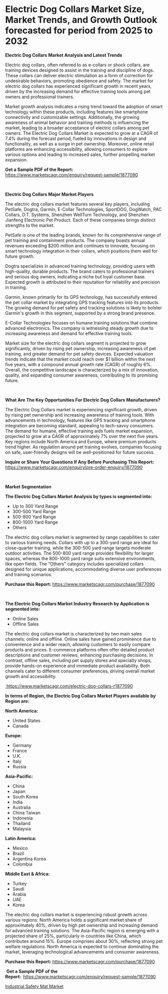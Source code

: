 <p><h1>Electric Dog Collars Market Size, Market Trends, and Growth Outlook forecasted for period from 2025 to 2032</h1></p><p><strong>Electric Dog Collars Market Analysis and Latest Trends</strong></p>
<p><p>Electric dog collars, often referred to as e-collars or shock collars, are training devices designed to assist in the training and discipline of dogs. These collars can deliver electric stimulation as a form of correction for undesirable behaviors, promoting obedience and safety. The market for electric dog collars has experienced significant growth in recent years, driven by the increasing demand for effective training tools among pet owners and professional trainers.</p><p>Market growth analysis indicates a rising trend toward the adoption of smart technology within these products, including features like smartphone connectivity and customizable settings. Additionally, the growing awareness of animal behavior and training methods is influencing the market, leading to a broader acceptance of electric collars among pet owners. The Electric Dog Collars Market is expected to grow at a CAGR of 7.4% during the forecast period, fueled by innovations in design and functionality, as well as a surge in pet ownership. Moreover, online retail platforms are enhancing accessibility, allowing consumers to explore various options and leading to increased sales, further propelling market expansion.</p></p>
<p><strong>Get a Sample PDF of the Report:&nbsp;</strong> <a href="https://www.marketscagr.com/enquiry/request-sample/1877090?utm_campaign=2115&utm_medium=2&utm_source=Github&utm_content=ia&utm_term=04042025&utm_id=electric-dog-collars">https://www.marketscagr.com/enquiry/request-sample/1877090</a></p>
<p>&nbsp;</p>
<p><strong>Electric Dog Collars Major Market Players</strong></p>
<p><p>The electric dog collars market features several key players, including PetSafe, Dogtra, Garmin, E-Collar Technologies, SportDOG, DogWatch, PAC Collars, D.T. Systems, Shenzhen WellTurn Technology, and Shenzhen Jianfeng Electronic Pet Product. Each of these companies brings distinct strengths to the market.</p><p>PetSafe is one of the leading brands, known for its comprehensive range of pet training and containment products. The company boasts annual revenues exceeding $200 million and continues to innovate, focusing on smart technology integration in their collars, which positions them well for future growth.</p><p>Dogtra specializes in advanced training technology, providing users with high-quality, durable products. The brand caters to professional trainers and serious dog owners, indicating a niche but loyal customer base. Expected growth is attributed to their reputation for reliability and precision in training.</p><p>Garmin, known primarily for its GPS technology, has successfully entered the pet collar market by integrating GPS tracking features into its products. The growing demand for pet safety and tracking solutions is likely to bolster Garmin's growth in this segment, supported by a strong brand presence.</p><p>E-Collar Technologies focuses on humane training solutions that combine advanced electronics. The company is witnessing steady growth due to increasing awareness and demand for effective training tools.</p><p>Market size for the electric dog collars segment is projected to grow significantly, driven by rising pet ownership, increasing awareness of pet training, and greater demand for pet safety devices. Expected valuation trends indicate that the market could reach over $1 billion within the next five years, with a compound annual growth rate (CAGR) of roughly 6%. Overall, the competitive landscape is characterized by a mix of innovation, quality, and expanding consumer awareness, contributing to its promising future.</p></p>
<p>&nbsp;</p>
<p><strong>What Are The Key Opportunities For Electric Dog Collars Manufacturers?</strong></p>
<p><p>The Electric Dog Collars market is experiencing significant growth, driven by rising pet ownership and increasing awareness of training tools. With advancements in technology, features like GPS tracking and smartphone integration are becoming standard, appealing to tech-savvy consumers. The demand for humane, effective training aids fuels market expansion, projected to grow at a CAGR of approximately 7% over the next five years. Key regions include North America and Europe, where premium products trend higher. As regulation around pet training evolves, companies focusing on safe, user-friendly designs will be well-positioned for future success.</p></p>
<p><strong>Inquire or Share Your Questions If Any Before Purchasing This Report:</strong> <a href="https://www.marketscagr.com/enquiry/pre-order-enquiry/1877090?utm_campaign=2115&utm_medium=2&utm_source=Github&utm_content=ia&utm_term=04042025&utm_id=electric-dog-collars">https://www.marketscagr.com/enquiry/pre-order-enquiry/1877090</a></p>
<p>&nbsp;</p>
<p><strong>Market Segmentation</strong></p>
<p><strong>The Electric Dog Collars Market Analysis by types is segmented into:</strong></p>
<p><ul><li>Up to 300 Yard Range</li><li>300-500 Yard Range</li><li>500-800 Yard Range</li><li>800-1000 Yard Range</li><li>Others</li></ul></p>
<p><p>The electric dog collars market is segmented by range capabilities to cater to various training needs. Collars with up to a 300-yard range are ideal for close-quarter training, while the 300-500 yard range targets moderate outdoor activities. The 500-800 yard range provides flexibility for larger spaces, whereas the 800-1000 yard range suits extensive environments, like open fields. The "Others" category includes specialized collars designed for unique applications, accommodating diverse user preferences and training scenarios.</p></p>
<p><strong>Purchase this Report:&nbsp;</strong><a href="https://www.marketscagr.com/purchase/1877090?utm_campaign=2115&utm_medium=2&utm_source=Github&utm_content=ia&utm_term=04042025&utm_id=electric-dog-collars">https://www.marketscagr.com/purchase/1877090</a></p>
<p>&nbsp;</p>
<p><strong>The Electric Dog Collars Market Industry Research by Application is segmented into:</strong></p>
<p><ul><li>Online Sales</li><li>Offline Sales</li></ul></p>
<p><p>The electric dog collars market is characterized by two main sales channels: online and offline. Online sales have gained prominence due to convenience and a wider reach, allowing customers to easily compare products and prices. E-commerce platforms often offer detailed product descriptions and customer reviews, enhancing purchasing decisions. In contrast, offline sales, including pet supply stores and specialty shops, provide hands-on experience and immediate product availability. Both channels cater to different consumer preferences, driving overall market growth and accessibility.</p></p>
<p><a href="https://www.marketscagr.com/electric-dog-collars-r1877090?utm_campaign=2115&utm_medium=2&utm_source=Github&utm_content=ia&utm_term=04042025&utm_id=electric-dog-collars">&nbsp;https://www.marketscagr.com/electric-dog-collars-r1877090</a></p>
<p><strong>In terms of Region, the Electric Dog Collars Market Players available by Region are:</strong></p>
<p>
    <p> <strong> North America: </strong>
        <ul>
            <li>United States</li>
            <li>Canada</li>
        </ul>
        </p> 
    <p> <strong> Europe: </strong>
        <ul>
            <li>Germany</li>
            <li>France</li>
            <li>U.K.</li>
            <li>Italy</li>
            <li>Russia</li>
        </ul>
        </p> 
    <p> <strong> Asia-Pacific: </strong>
        <ul>
            <li>China</li>
            <li>Japan</li>
            <li>South Korea</li>
            <li>India</li>
            <li>Australia</li>
            <li>China Taiwan</li>
            <li>Indonesia</li>
            <li>Thailand</li>
            <li>Malaysia</li>
        </ul>
        </p> 
    <p> <strong> Latin America: </strong>
        <ul>
            <li>Mexico</li>
            <li>Brazil</li>
            <li>Argentina Korea</li>
            <li>Colombia</li>
        </ul>
        </p> 
    <p> <strong> Middle East & Africa: </strong>
        <ul>
            <li>Turkey</li>
            <li>Saudi</li>
            <li>Arabia</li>
            <li>UAE</li>
            <li>Korea</li>
        </ul>
    </p>
    </p>
<p><p>The electric dog collars market is experiencing robust growth across various regions. North America holds a significant market share of approximately 40%, driven by high pet ownership and increasing demand for advanced training solutions. The Asia-Pacific region is emerging with a projected share of 25%, particularly in countries like China, which contributes around 15%. Europe comprises about 30%, reflecting strong pet welfare regulations. North America is expected to continue dominating the market, leveraging technological advancements and consumer awareness.</p></p>
<p><strong>Purchase this Report: </strong><a href="https://www.marketscagr.com/purchase/1877090?utm_campaign=2115&utm_medium=2&utm_source=Github&utm_content=ia&utm_term=04042025&utm_id=electric-dog-collars">https://www.marketscagr.com/purchase/1877090</a></p>
<p>&nbsp;<strong>Get a Sample PDF of the Report:&nbsp;&nbsp;</strong><a href="https://www.marketscagr.com/enquiry/request-sample/1877090?utm_campaign=2115&utm_medium=2&utm_source=Github&utm_content=ia&utm_term=04042025&utm_id=electric-dog-collars">https://www.marketscagr.com/enquiry/request-sample/1877090</a></p>
<p><strong></strong></p>
<p><p><a href="https://github.com/joannesouthgate/Market-Research-Report-List-6/blob/main/industrial-safety-mat-market.md?utm_campaign=2115&utm_medium=2&utm_source=Github&utm_content=ia&utm_term=04042025&utm_id=electric-dog-collars">Industrial Safety Mat Market</a></p></p>